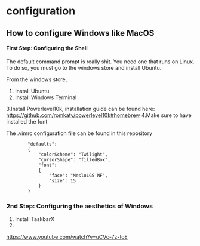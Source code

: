 # configuration

## How to configure Windows like MacOS

#### First Step: Configuring the Shell
The default command prompt is really shit. You need one that runs on Linux. To do so,
you must go to the windows store and install Ubuntu.

From the windows store,
1. Install Ubuntu
2. Install Windows Terminal

3.Install Powerlevel10k, installation guide can be found here:  https://github.com/romkatv/powerlevel10k#homebrew
4.Make sure to have installed the font


The .vimrc configuration file can be found in this repository
```
        "defaults":
        {
            "colorScheme": "Twilight",
            "cursorShape": "filledBox",
            "font":
            {
                "face": "MesloLGS NF",
                "size": 15
            }
        }
```    


### 2nd Step: Configuring the aesthetics of Windows

1. Install TaskbarX
2. 
https://www.youtube.com/watch?v=uCVc-7z-toE
